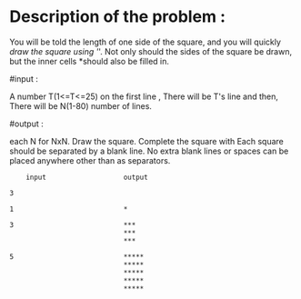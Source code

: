 <h1>Description of the problem :</h1>

 You will be told the length of one side of the square, and you will quickly *draw the square using '*'. Not only should the sides of the square be drawn, but the inner cells *should also be filled in.

#input :

A number T(1<=T<=25) on the first line , There will be T's line and then, There will be N(1-80) number of lines.

#output :

each N for NxN. Draw the square. Complete the square with Each square should be separated by a blank line. No extra blank lines or spaces can be placed anywhere other than as separators.

		input 					output

	3

	1							*

	3							***
								***
								***

	5							*****
								*****
								*****
								*****
								*****